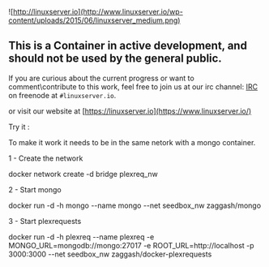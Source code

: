 ![http://linuxserver.io](http://www.linuxserver.io/wp-content/uploads/2015/06/linuxserver_medium.png)

## This is a Container in active development, and should not be used by the general public.
If you are curious about the current progress or want to comment\contribute to this work, feel free to join us at our irc channel:
[IRC](https://www.linuxserver.io/index.php/irc/) on freenode at `#linuxserver.io`.

or visit our website at [https://linuxserver.io](https://www.linuxserver.io/)

Try it :

To make it work it needs to be in the same netork with a mongo container.

1 - Create the network

docker network create -d bridge plexreq_nw

2 - Start mongo

docker run -d -h mongo --name mongo --net seedbox_nw zaggash/mongo

3 - Start plexrequests

docker run -d -h plexreq --name plexreq -e MONGO_URL=mongodb://mongo:27017 -e ROOT_URL=http://localhost -p 3000:3000 --net seedbox_nw zaggash/docker-plexrequests


